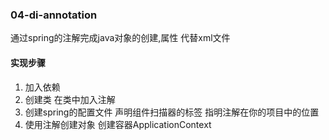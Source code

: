 ### 04-di-annotation
通过spring的注解完成java对象的创建,属性 代替xml文件

#### 实现步骤
1. 加入依赖
2. 创建类 在类中加入注解
3. 创建spring的配置文件 声明组件扫描器的标签 指明注解在你的项目中的位置
4. 使用注解创建对象 创建容器ApplicationContext
